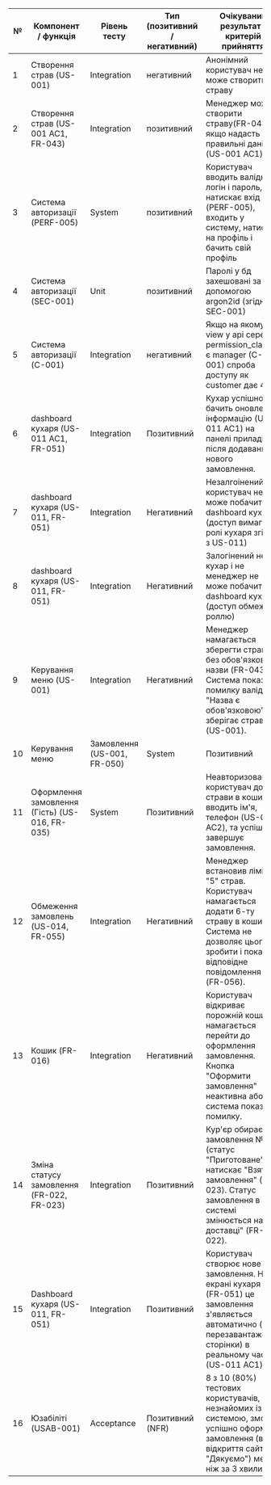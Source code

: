| № | Компонент / функція | Рівень тесту | Тип (позитивний / негативний) | Очікуваний результат / критерій прийняття |
|---|----------------------|---------------|----------------------------------|--------------------------------------------|
| 1 |   Створення страв (US-001)     |   Integration      |     негативний           |  Анонімний користувач не може створити страву    |
| 2 |   Створення страв (US-001 AC1, FR-043)  |  Integration  |    позитивний   | Менеджер може створити страву(FR-043) якщо надасть правильні дані (US-001 AC1) |
| 3 |  Система авторизації (PERF-005) | System  |  позитивний  | Користувач вводить валідний логін і пароль, натискає вхід (PERF-005), входить у систему, натискає на профіль і бачить свій профіль  |
| 4 | Система авторизації (SEC-001) |  Unit |  позитивний | Паролі у бд захешовані за допомогою argon2id (згідно з SEC-001) |
| 5 | Система авторизації (C-001) | Integration | негативний | Якщо на якомусь view у api серед permission_classes є manager (C-001) спроба доступу як customer дає 403 |
|6 | dashboard кухаря (US-011 AC1, FR-051) | Integration | Позитивний | Кухар успішно бачить оновлену інформацію (US-011 AC1) на панелі приладів після додавання нового замовлення. |
| 7 |dashboard кухаря (US-011, FR-051) | Integration | Негативний | Незалгоінений користувач не може побачити dashboard кухні (доступ вимагає ролі кухаря згідно з US-011) |
| 8 |dashboard кухаря (US-011, FR-051) | Integration | Негативний | Залогінений не кухар і не менеджер не може побачити dashboard кухні (доступ обмежено роллю) |
| 9 |Керування меню (US-001)|Integration|Негативний|Менеджер намагається зберегти страву без обов'язкової назви (FR-043). Система показує помилку валідації "Назва є обов'язковою" і не зберігає страву (US-001).|
| 10 | Керування меню | Замовлення (US-001, FR-050) | System | Позитивний | Менеджер позначає страву "Піца" як "тимчасово недоступна" (FR-048). Користувач бачить цю страву в меню, але не може додати її в кошик (FR-050). |
| 11 | Оформлення замовлення (Гість) (US-016, FR-035) | System | Позитивний | Неавторизований користувач додає страви в кошик, вводить ім'я, телефон (US-016 AC2), та успішно завершує замовлення. |
| 12 | Обмеження замовлень (US-014, FR-055) | Integration | Негативний | Менеджер встановив ліміт у "5" страв. Користувач намагається додати 6-ту страву в кошик. Система не дозволяє цього зробити і показує відповідне повідомлення (FR-056). |
| 13 | Кошик (FR-016) | Integration | Негативний | Користувач відкриває порожній кошик і намагається перейти до оформлення замовлення. Кнопка "Оформити замовлення" неактивна або система показує помилку. |
| 14 | Зміна статусу замовлення (FR-022, FR-023) | Integration | Позитивний | Кур'єр обирає замовлення №101 (статус "Приготоване") і натискає "Взяти замовлення" (FR-023). Статус замовлення в системі змінюється на "У доставці" (FR-022). |
| 15 | Dashboard кухаря (US-011, FR-051) | Integration | Позитивний | Користувач створює нове замовлення. На екрані кухаря (FR-051) це замовлення з'являється автоматично (без перезавантаження сторінки) в реальному часі (US-011 AC1). |
| 16 | Юзабіліті (USAB-001) | Acceptance | Позитивний (NFR) | 8 з 10 (80%) тестових користувачів, незнайомих із системою, змогли успішно оформити замовлення (від відкриття сайту до "Дякуємо") менш ніж за 3 хвилини. |
